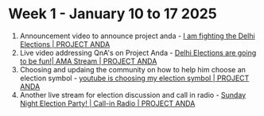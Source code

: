 # Week 1 - January 10 to 17 2025
1. Announcement video to announce project anda - [I am fighting the Delhi Elections | PROJECT ANDA](https://www.youtube.com/watch?v=XNvhRRCwqKQ)
2. Live video addressing QnA's on Project Anda - [Delhi Elections are going to be fun!| AMA Stream | PROJECT ANDA](https://www.youtube.com/live/5nH3t2jlGP8?si=mhKWMpp4zNY1lmFn)
3. Choosing and updaing the community on how to help him choose an election symbol - [youtube is choosing my election symbol | PROJECT ANDA](https://www.youtube.com/watch?v=UL_9KhGNc6I)
4. Another live stream for election discussion and call in radio - [Sunday Night Election Party! | Call-in Radio | PROJECT ANDA](https://www.youtube.com/live/br00H2y79CQ?si=2LnazqO6jeogTDHQ)

